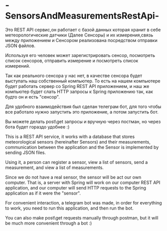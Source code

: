# -SensorsAndMeasurementsRestApi-

Это REST API сервис,он работает с базой данных которая хранит в себе  метеорологические датчики (Далее Сенсоры) и их измерения,связь между приложением и Сенсором реализована посредством отправки JSON файлов. 

Используя его человек может зарегистрировать сенсор, посмотреть список сенсоров, отправить измерение и посмотреть список измерений. 

Так как реального сенсора у нас нет, в качестве сенсора будет
выступать наш собственный компьютер.
То есть на нашем компьютере будет работать сервер со Spring 
REST API приложением, и наш же компьютер будет слать HTTP 
запросы к Spring приложению так, как будто он и есть "сенсор".

Для удобного взаимодействия был сделан телеграм бот, для того чтобы все работало нужно запустить это приложение, а потом запустить бот. 

Вы можете делать post\get запросы и вручную через постман, но через бота будет гораздо удобнее :)

This is a REST API service, it works with a database that stores meteorological sensors (hereinafter Sensors) and their measurements, communication between the application and the Sensor is implemented by sending JSON files.

Using it, a person can register a sensor, view a list of sensors, send a measurement, and view a list of measurements.

Since we do not have a real sensor, the sensor will be
act our own computer.
That is, a server with Spring will work on our computer
REST API application, and our computer will send HTTP
requests to the Spring application as if it were the "sensor".

For convenient interaction, a telegram bot was made, in order for everything to work, you need to run this application, and then run the bot.

You can also make post\get requests manually through postman, but it will be much more convenient through a bot :)
